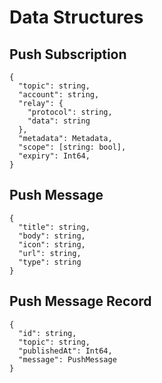 # Data Structures

## Push Subscription

```jsonc
{
  "topic": string,
  "account": string,
  "relay": {
    "protocol": string,
    "data": string
  },  
  "metadata": Metadata,
  "scope": [string: bool],
  "expiry": Int64,
}
```

## Push Message

```jsonc
{
  "title": string,
  "body": string,
  "icon": string,
  "url": string,
  "type": string
}
```

## Push Message Record

```jsonc
{
  "id": string,
  "topic": string,
  "publishedAt": Int64,
  "message": PushMessage
}
```
 
